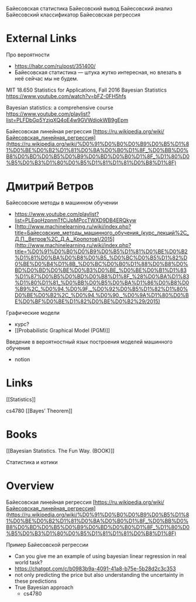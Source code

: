 
Байесовская статистика
Байесовский вывод
Байесовский анализ
Байесовский классификатор
Байесовская регрессия
# External Links

Про вероятности
- https://habr.com/ru/post/351400/
- Байесовская статистика — штука жутко интересная, но влезать в неё сейчас мы не будем.

MIT 18.650 Statistics for Applications, Fall 2016
Bayesian Statistics
https://www.youtube.com/watch?v=bFZ-0FH5hfs

Bayesian statistics: a comprehensive course
https://www.youtube.com/playlist?list=PLFDbGp5YzjqXQ4oE4w9GVWdiokWB9gEpm

Байесовская линейная регрессия
[https://ru.wikipedia.org/wiki/Байесовская_линейная_регрессия](https://ru.wikipedia.org/wiki/%D0%91%D0%B0%D0%B9%D0%B5%D1%81%D0%BE%D0%B2%D1%81%D0%BA%D0%B0%D1%8F_%D0%BB%D0%B8%D0%BD%D0%B5%D0%B9%D0%BD%D0%B0%D1%8F_%D1%80%D0%B5%D0%B3%D1%80%D0%B5%D1%81%D1%81%D0%B8%D1%8F)

# Дмитрий Ветров

Байесовские методы в машинном обучении
- https://www.youtube.com/playlist?list=PLEqoHzpnmTfCiJpMPccTWXD9DB4ERQkyw
- [http://www.machinelearning.ru/wiki/index.php?title=Байесовские_методы_машинного_обучения_(курс_лекций%2C_Д.П._Ветров%2C_Д.А._Кропотов)/2015](http://www.machinelearning.ru/wiki/index.php?title=%D0%91%D0%B0%D0%B9%D0%B5%D1%81%D0%BE%D0%B2%D1%81%D0%BA%D0%B8%D0%B5_%D0%BC%D0%B5%D1%82%D0%BE%D0%B4%D1%8B_%D0%BC%D0%B0%D1%88%D0%B8%D0%BD%D0%BD%D0%BE%D0%B3%D0%BE_%D0%BE%D0%B1%D1%83%D1%87%D0%B5%D0%BD%D0%B8%D1%8F_%28%D0%BA%D1%83%D1%80%D1%81_%D0%BB%D0%B5%D0%BA%D1%86%D0%B8%D0%B9%2C_%D0%94.%D0%9F._%D0%92%D0%B5%D1%82%D1%80%D0%BE%D0%B2%2C_%D0%94.%D0%90._%D0%9A%D1%80%D0%BE%D0%BF%D0%BE%D1%82%D0%BE%D0%B2%29/2015)

Графические модели
- курс?
- [[Probabilistic Graphical Model (PGM)]]

Введение в вероятностный язык построения моделей машинного обучения
- notion

# Links

[[Statistics]]

cs4780
[[Bayes’ Theorem]]

# Books

[[Bayesian Statistics. The Fun Way. (BOOK)]]

Статистика и котики

# Overview

Байесовская линейная регрессия
[https://ru.wikipedia.org/wiki/Байесовская_линейная_регрессия](https://ru.wikipedia.org/wiki/%D0%91%D0%B0%D0%B9%D0%B5%D1%81%D0%BE%D0%B2%D1%81%D0%BA%D0%B0%D1%8F_%D0%BB%D0%B8%D0%BD%D0%B5%D0%B9%D0%BD%D0%B0%D1%8F_%D1%80%D0%B5%D0%B3%D1%80%D0%B5%D1%81%D1%81%D0%B8%D1%8F)

Пример Байесовской регрессии
- Can you give me an example of using bayesian linear regression in real world task?
- https://chatgpt.com/c/b0983b9a-4091-41a8-b75e-5b28d2c3c353
- not only predicting the price but also understanding the uncertainty in these predictions
- True Bayesian approach
	- cs4780